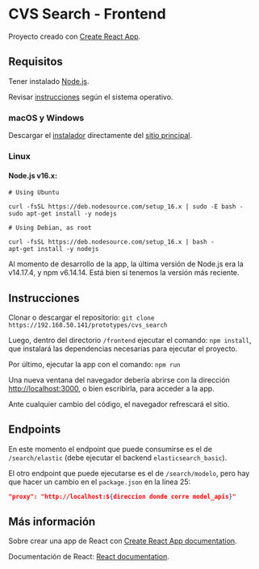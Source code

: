 # CVS Search - Frontend

Proyecto creado con [Create React App](https://github.com/facebook/create-react-app).

## Requisitos

Tener instalado [Node.js](https://nodejs.org/en/).

Revisar [instrucciones](https://nodejs.org/en/download/package-manager/) según el sistema operativo.

### **macOS y Windows**
Descargar el [instalador](https://nodejs.org/en/#home-downloadhead) directamente del [sitio principal](https://nodejs.org/en/).

### **Linux**

#### **Node.js v16.x:**

```
# Using Ubuntu

curl -fsSL https://deb.nodesource.com/setup_16.x | sudo -E bash -
sudo apt-get install -y nodejs

# Using Debian, as root

curl -fsSL https://deb.nodesource.com/setup_16.x | bash -
apt-get install -y nodejs
```

Al momento de desarrollo de la app, la última versión de Node.js era la v14.17.4, y npm v6.14.14. Está bien si tenemos la versión más reciente.

## Instrucciones

Clonar o descargar el repositorio: `git clone https://192.168.50.141/prototypes/cvs_search`

Luego, dentro del directorio `/frontend` ejecutar el comando: `npm install`, que instalará las dependencias necesarias para ejecutar el proyecto.

Por último, ejecutar la app con el comando: `npm run`

Una nueva ventana del navegador debería abrirse con la dirección [http://localhost:3000](http://localhost:3000), o bien escribirla, para acceder a la app.

Ante cualquier cambio del código, el navegador refrescará el sitio.

## Endpoints

En este momento el endpoint que puede consumirse es el de `/search/elastic` (debe ejecutar el backend `elasticsearch_basic`).

El otro endpoint que puede ejecutarse es el de `/search/modelo`, pero hay que hacer un cambio en el `package.json` en la línea 25:

```json
"proxy": "http://localhost:${direccion donde corre model_apis}"
```

## Más información

Sobre crear una app de React con [Create React App documentation](https://facebook.github.io/create-react-app/docs/getting-started).

Documentación de React: [React documentation](https://reactjs.org/).

